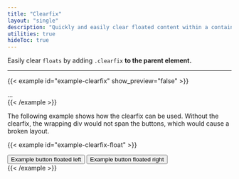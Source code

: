 ```yaml
---
title: "Clearfix"
layout: "single"
description: "Quickly and easily clear floated content within a container by adding a clearfix utility."
utilities: true
hideToc: true
---
```


Easily clear `floats` by adding `.clearfix` <strong>to the parent element.</strong>

---

{{< example id="example-clearfix" show_preview="false" >}}
<div class="clearfix">...</div>
{{< /example >}}

The following example shows how the clearfix can be used. Without the clearfix, the wrapping div would not span the buttons, which would cause a broken layout.

{{< example id="example-clearfix-float" >}}
<div class="bg-light clearfix">
  <button class="btn btn-secondary float-left">Example button floated left</button>
  <button class="btn btn-secondary float-right">Example button floated right</button>
</div>
{{< /example >}}
